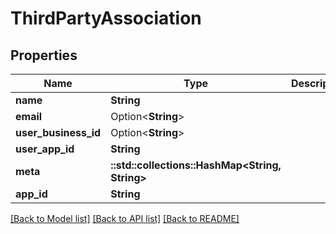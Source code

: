 # ThirdPartyAssociation

## Properties

Name | Type | Description | Notes
------------ | ------------- | ------------- | -------------
**name** | **String** |  | 
**email** | Option<**String**> |  | [optional]
**user_business_id** | Option<**String**> |  | [optional]
**user_app_id** | **String** |  | 
**meta** | **::std::collections::HashMap<String, String>** |  | 
**app_id** | **String** |  | 

[[Back to Model list]](../README.md#documentation-for-models) [[Back to API list]](../README.md#documentation-for-api-endpoints) [[Back to README]](../README.md)


